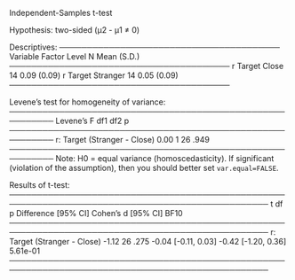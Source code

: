 
Independent-Samples t-test

Hypothesis: two-sided (μ2 - μ1 ≠ 0)

Descriptives:
────────────────────────────────────────
 Variable Factor    Level  N Mean (S.D.)
────────────────────────────────────────
        r Target Close    14 0.09 (0.09)
        r Target Stranger 14 0.05 (0.09)
────────────────────────────────────────

Levene’s test for homogeneity of variance:
──────────────────────────────────────────────────────────
                              Levene’s F df1 df2     p    
──────────────────────────────────────────────────────────
r: Target (Stranger - Close)        0.00   1  26  .949    
──────────────────────────────────────────────────────────
Note: H0 = equal variance (homoscedasticity).
If significant (violation of the assumption),
then you should better set `var.equal=FALSE`.

Results of t-test:
─────────────────────────────────────────────────────────────────────────────────────────────────
                                  t df     p     Difference [95% CI]  Cohen’s d [95% CI]     BF10
─────────────────────────────────────────────────────────────────────────────────────────────────
r: Target (Stranger - Close)  -1.12 26  .275     -0.04 [-0.11, 0.03] -0.42 [-1.20, 0.36] 5.61e-01
─────────────────────────────────────────────────────────────────────────────────────────────────

